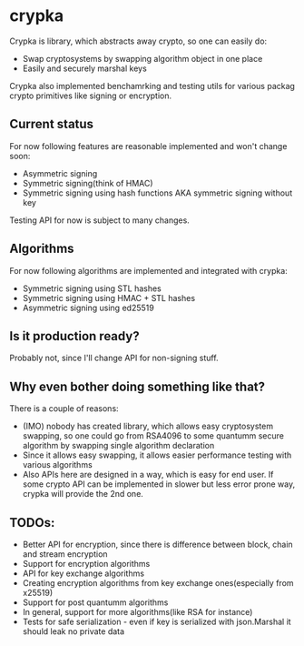 # crypka

Crypka is library, which abstracts away crypto, so one can easily do:
- Swap cryptosystems by swapping algorithm object in one place
- Easily and securely marshal keys

Crypka also implemented benchamrking and testing utils for various packag crypto primitives like signing or encryption.

## Current status
For now following features are reasonable implemented and won't change soon:
 * Asymmetric signing
 * Symmetric signing(think of HMAC)
 * Symmetric signing using hash functions AKA symmetric signing without key

Testing API for now is subject to many changes.

## Algorithms
For now following algorithms are implemented and integrated with crypka:
 * Symmetric signing using STL hashes 
 * Symmetric signing using HMAC + STL hashes
 * Asymmetric signing using ed25519

## Is it production ready?
Probably not, since I'll change API for non-signing stuff.

## Why even bother doing something like that?
There is a couple of reasons:
 * (IMO) nobody has created library, which allows easy cryptosystem swapping, so one could go from RSA4096 to some quantumm secure algorithm by swapping single algorithm declaration
 * Since it allows easy swapping, it allows easier performance testing with various algorithms
 * Also APIs here are designed in a way, which is easy for end user. If some crypto API can be implemented in slower but less error prone way, crypka will provide the 2nd one.

## TODOs:
 * Better API for encryption, since there is difference between block, chain and stream encryption
 * Support for encryption algorithms
 * API for key exchange algorithms
 * Creating encryption algorithms from key exchange ones(especially from x25519)
 * Support for post quantumm algorithms
 * In general, support for more algorithms(like RSA for instance)
 * Tests for safe serialization - even if key is serialized with json.Marshal it should leak no private data